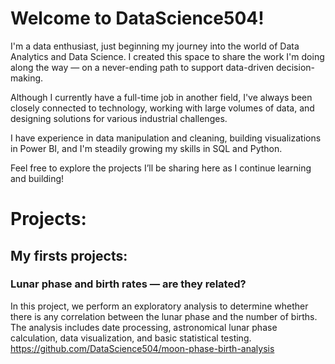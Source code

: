 # Welcome to DataScience504!

I'm a data enthusiast, just beginning my journey into the world of Data Analytics and Data Science. I created this space to share the work I'm doing along the way — on a never-ending path to support data-driven decision-making.

Although I currently have a full-time job in another field, I've always been closely connected to technology, working with large volumes of data, and designing solutions for various industrial challenges.

I have experience in data manipulation and cleaning, building visualizations in Power BI, and I'm steadily growing my skills in SQL and Python.

Feel free to explore the projects I’ll be sharing here as I continue learning and building!

# Projects:

## My firsts projects:
### Lunar phase and birth rates — are they related?
In this project, we perform an exploratory analysis to determine whether there is any correlation between the lunar phase and the number of births.
The analysis includes date processing, astronomical lunar phase calculation, data visualization, and basic statistical testing.
https://github.com/DataScience504/moon-phase-birth-analysis

